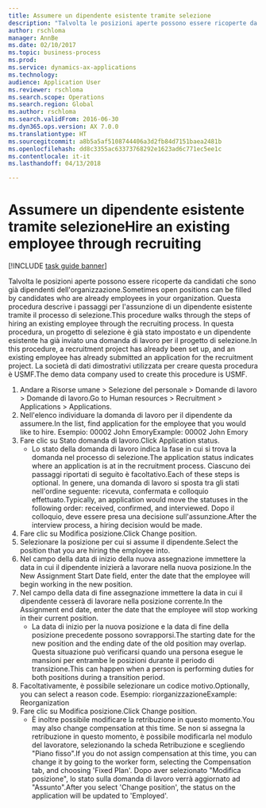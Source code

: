 ```yaml
--- 
title: Assumere un dipendente esistente tramite selezione
description: "Talvolta le posizioni aperte possono essere ricoperte da candidati che sono già dipendenti dell'organizzazione."
author: rschloma
manager: AnnBe
ms.date: 02/10/2017
ms.topic: business-process
ms.prod: 
ms.service: dynamics-ax-applications
ms.technology: 
audience: Application User
ms.reviewer: rschloma
ms.search.scope: Operations
ms.search.region: Global
ms.author: rschloma
ms.search.validFrom: 2016-06-30
ms.dyn365.ops.version: AX 7.0.0
ms.translationtype: HT
ms.sourcegitcommit: a8b5a5af5108744406a3d2fb84d7151baea2481b
ms.openlocfilehash: dd8c3355ac63373768292e1623ad6c771ec5ee1c
ms.contentlocale: it-it
ms.lasthandoff: 04/13/2018

---
```

# <a name="hire-an-existing-employee-through-recruiting"></a><span data-ttu-id="cd119-103">Assumere un dipendente esistente tramite selezione</span><span class="sxs-lookup"><span data-stu-id="cd119-103">Hire an existing employee through recruiting</span></span>

[!INCLUDE [task guide banner](../../includes/task-guide-banner.md)]

<span data-ttu-id="cd119-104">Talvolta le posizioni aperte possono essere ricoperte da candidati che sono già dipendenti dell'organizzazione.</span><span class="sxs-lookup"><span data-stu-id="cd119-104">Sometimes open positions can be filled by candidates who are already employees in your organization.</span></span> <span data-ttu-id="cd119-105">Questa procedura descrive i passaggi per l'assunzione di un dipendente esistente tramite il processo di selezione.</span><span class="sxs-lookup"><span data-stu-id="cd119-105">This procedure walks through the steps of hiring an existing employee through the recruiting process.</span></span> <span data-ttu-id="cd119-106">In questa procedura, un progetto di selezione è già stato impostato e un dipendente esistente ha già inviato una domanda di lavoro per il progetto di selezione.</span><span class="sxs-lookup"><span data-stu-id="cd119-106">In this procedure, a recruitment project has already been set up, and an existing employee has already submitted an application for the recruitment project.</span></span> <span data-ttu-id="cd119-107">La società di dati dimostrativi utilizzata per creare questa procedura è USMF.</span><span class="sxs-lookup"><span data-stu-id="cd119-107">The demo data company used to create this procedure is USMF.</span></span>

1. <span data-ttu-id="cd119-108">Andare a Risorse umane > Selezione del personale > Domande di lavoro > Domande di lavoro.</span><span class="sxs-lookup"><span data-stu-id="cd119-108">Go to Human resources > Recruitment > Applications > Applications.</span></span>
2. <span data-ttu-id="cd119-109">Nell'elenco individuare la domanda di lavoro per il dipendente da assumere.</span><span class="sxs-lookup"><span data-stu-id="cd119-109">In the list, find application for the employee that you would like to hire.</span></span> <span data-ttu-id="cd119-110">Esempio: 00002 John Emory</span><span class="sxs-lookup"><span data-stu-id="cd119-110">Example:  00002  John Emory</span></span>
3. <span data-ttu-id="cd119-111">Fare clic su Stato domanda di lavoro.</span><span class="sxs-lookup"><span data-stu-id="cd119-111">Click Application status.</span></span>
    * <span data-ttu-id="cd119-112">Lo stato della domanda di lavoro indica la fase in cui si trova la domanda nel processo di selezione.</span><span class="sxs-lookup"><span data-stu-id="cd119-112">The application status indicates where an application is at in the recruitment process.</span></span>  <span data-ttu-id="cd119-113">Ciascuno dei passaggi riportati di seguito è facoltativo.</span><span class="sxs-lookup"><span data-stu-id="cd119-113">Each of these steps is optional.</span></span> <span data-ttu-id="cd119-114">In genere, una domanda di lavoro si sposta tra gli stati nell'ordine seguente: ricevuta, confermata e colloquio effettuato.</span><span class="sxs-lookup"><span data-stu-id="cd119-114">Typically, an application would move the statuses in the following order:  received, confirmed, and interviewed.</span></span> <span data-ttu-id="cd119-115">Dopo il colloquio, deve essere presa una decisione sull'assunzione.</span><span class="sxs-lookup"><span data-stu-id="cd119-115">After the interview process, a hiring decision would be made.</span></span>  
4. <span data-ttu-id="cd119-116">Fare clic su Modifica posizione.</span><span class="sxs-lookup"><span data-stu-id="cd119-116">Click Change position.</span></span>
5. <span data-ttu-id="cd119-117">Selezionare la posizione per cui si assume il dipendente.</span><span class="sxs-lookup"><span data-stu-id="cd119-117">Select the position that you are hiring the employee into.</span></span>
6. <span data-ttu-id="cd119-118">Nel campo della data di inizio della nuova assegnazione immettere la data in cui il dipendente inizierà a lavorare nella nuova posizione.</span><span class="sxs-lookup"><span data-stu-id="cd119-118">In the New Assignment Start Date field, enter the date that the employee will begin working in the new position.</span></span>  
7. <span data-ttu-id="cd119-119">Nel campo della data di fine assegnazione immettere la data in cui il dipendente cesserà di lavorare nella posizione corrente.</span><span class="sxs-lookup"><span data-stu-id="cd119-119">In the Assignment end date, enter the date that the employee will stop working in their current position.</span></span>
    * <span data-ttu-id="cd119-120">La data di inizio per la nuova posizione e la data di fine della posizione precedente possono sovrapporsi.</span><span class="sxs-lookup"><span data-stu-id="cd119-120">The starting date for the new position and the ending date of the old position may overlap.</span></span> <span data-ttu-id="cd119-121">Questa situazione può verificarsi quando una persona esegue le mansioni per entrambe le posizioni durante il periodo di transizione.</span><span class="sxs-lookup"><span data-stu-id="cd119-121">This can happen when a person is performing duties for both positions during a transition period.</span></span>  
8. <span data-ttu-id="cd119-122">Facoltativamente, è possibile selezionare un codice motivo.</span><span class="sxs-lookup"><span data-stu-id="cd119-122">Optionally, you can select a reason code.</span></span> <span data-ttu-id="cd119-123">Esempio: riorganizzazione</span><span class="sxs-lookup"><span data-stu-id="cd119-123">Example: Reorganization</span></span>
9. <span data-ttu-id="cd119-124">Fare clic su Modifica posizione.</span><span class="sxs-lookup"><span data-stu-id="cd119-124">Click Change position.</span></span>
    * <span data-ttu-id="cd119-125">È inoltre possibile modificare la retribuzione in questo momento.</span><span class="sxs-lookup"><span data-stu-id="cd119-125">You may also change compensation at this time.</span></span> <span data-ttu-id="cd119-126">Se non si assegna la retribuzione in questo momento, è possibile modificarla nel modulo del lavoratore, selezionando la scheda Retribuzione e scegliendo "Piano fisso".</span><span class="sxs-lookup"><span data-stu-id="cd119-126">If you do not assign compensation at this time, you can change it by going to the worker form, selecting the Compensation tab, and choosing 'Fixed Plan'.</span></span> <span data-ttu-id="cd119-127">Dopo aver selezionato "Modifica posizione", lo stato sulla domanda di lavoro verrà aggiornato ad "Assunto".</span><span class="sxs-lookup"><span data-stu-id="cd119-127">After you select 'Change position', the status on the application will be updated to 'Employed'.</span></span>  


